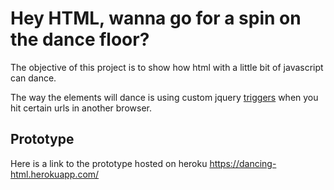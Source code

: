 # Hey HTML, wanna go for a spin on the dance floor?

The objective of this project is to show how html with a little bit of javascript can dance.

The way the elements will dance is using custom jquery [triggers](https://api.jquery.com/trigger/) when you hit certain urls in another browser.

## Prototype

Here is a link to the prototype hosted on heroku https://dancing-html.herokuapp.com/
